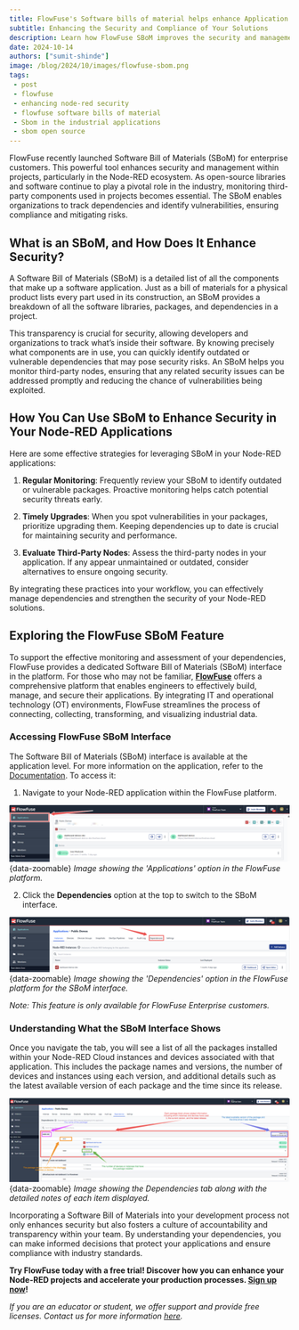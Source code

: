 ```yaml
---
title: FlowFuse's Software bills of material helps enhance Application Security and Management
subtitle: Enhancing the Security and Compliance of Your Solutions
description: Learn how FlowFuse SBoM improves the security and management of Node-RED solutions by tracking dependencies and identifying vulnerabilities.
date: 2024-10-14
authors: ["sumit-shinde"]
image: /blog/2024/10/images/flowfuse-sbom.png
tags:
 - post
 - flowfuse
 - enhancing node-red security
 - flowfuse software bills of material
 - Sbom in the industrial applications
 - sbom open source
---
```


FlowFuse recently launched Software Bill of Materials (SBoM) for enterprise customers. This powerful tool enhances security and management within projects, particularly in the Node-RED ecosystem. As open-source libraries and software continue to play a pivotal role in the industry, monitoring third-party components used in projects becomes essential. The SBoM enables organizations to track dependencies and identify vulnerabilities, ensuring compliance and mitigating risks.

<!--more-->

## What is an SBoM, and How Does It Enhance Security?

A Software Bill of Materials (SBoM) is a detailed list of all the components that make up a software application. Just as a bill of materials for a physical product lists every part used in its construction, an SBoM provides a breakdown of all the software libraries, packages, and dependencies in a project.

This transparency is crucial for security, allowing developers and organizations to track what’s inside their software. By knowing precisely what components are in use, you can quickly identify outdated or vulnerable dependencies that may pose security risks. An SBoM helps you monitor third-party nodes, ensuring that any related security issues can be addressed promptly and reducing the chance of vulnerabilities being exploited.

## How You Can Use SBoM to Enhance Security in Your Node-RED Applications

Here are some effective strategies for leveraging SBoM in your Node-RED applications:

1. **Regular Monitoring**: Frequently review your SBoM to identify outdated or vulnerable packages. Proactive monitoring helps catch potential security threats early.

2. **Timely Upgrades**: When you spot vulnerabilities in your packages, prioritize upgrading them. Keeping dependencies up to date is crucial for maintaining security and performance.

3. **Evaluate Third-Party Nodes**: Assess the third-party nodes in your application. If any appear unmaintained or outdated, consider alternatives to ensure ongoing security.

By integrating these practices into your workflow, you can effectively manage dependencies and strengthen the security of your Node-RED solutions.

## Exploring the FlowFuse SBoM Feature

To support the effective monitoring and assessment of your dependencies, FlowFuse provides a dedicated Software Bill of Materials (SBoM) interface in the platform. For those who may not be familiar, **[FlowFuse](/)** offers a comprehensive platform that enables engineers to effectively build, manage, and secure their applications. By integrating IT and operational technology (OT) environments, FlowFuse streamlines the process of connecting, collecting, transforming, and visualizing industrial data.

### Accessing FlowFuse SBoM Interface

The Software Bill of Materials (SBoM) interface is available at the application level. For more information on the application, refer to the [Documentation](https://flowfuse.com/docs/user/concepts/#application). To access it:

1. Navigate to your Node-RED application within the FlowFuse platform.

![Image showing the 'Applications' option in the FlowFuse platform](./images/applications-options-in-the-ff.png){data-zoomable}
_Image showing the 'Applications' option in the FlowFuse platform._

2. Click the **Dependencies** option at the top to switch to the SBoM interface.

![Image showing the 'Dependencies' option in the FlowFuse platform for the SBoM interface.](./images/dependencies-tab-option.png){data-zoomable}
_Image showing the 'Dependencies' option in the FlowFuse platform for the SBoM interface._

*Note: This feature is only available for FlowFuse Enterprise customers.*

### Understanding What the SBoM Interface Shows

Once you navigate the tab, you will see a list of all the packages installed within your Node-RED Cloud instances and devices associated with that application. This includes the package names and versions, the number of devices and instances using each version, and additional details such as the latest available version of each package and the time since its release.

![Image showing the Dependencies tab along with the detailed notes of each item displayed.](./images/the-dependency-tab-info.png){data-zoomable}
_Image showing the Dependencies tab along with the detailed notes of each item displayed._

Incorporating a Software Bill of Materials into your development process not only enhances security but also fosters a culture of accountability and transparency within your team. By understanding your dependencies, you can make informed decisions that protect your applications and ensure compliance with industry standards. 

**Try FlowFuse today with a free trial! Discover how you can enhance your Node-RED projects and accelerate your production processes. [Sign up now](https://app.flowfuse.com/account/create?utm_campaign=60167396-BCTA&utm_source=blog&utm_medium=cta&utm_term=high_intent&utm_content=FlowFuse%27s%20Software%20bills%20of%20material%20helps%20enhance%20Application%20Security%20and%20Management)!**

*If you are an educator or student, we offer support and provide free licenses. Contact us for more information [here](/education/?utm_campaign=60167396-BCTA&utm_source=blog&utm_medium=cta%20educational%20license&utm_term=high_intent&utm_content=FlowFuse%27s%20Software%20bills%20of%20material%20helps%20enhance%20Application%20Security%20and%20Management).*
